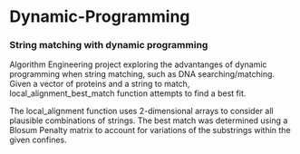 # Dynamic-Programming
### String matching with dynamic programming 

Algorithm Engineering project exploring the advantanges of dynamic programming when string matching, such as DNA searching/matching. Given a vector of proteins and a string to match, local_alignment_best_match function attempts to find a best fit. 

The local_alignment function uses 2-dimensional arrays to consider all plausible combinations of strings. The best match was determined using a Blosum Penalty matrix to account for variations of the substrings within the given confines.   
